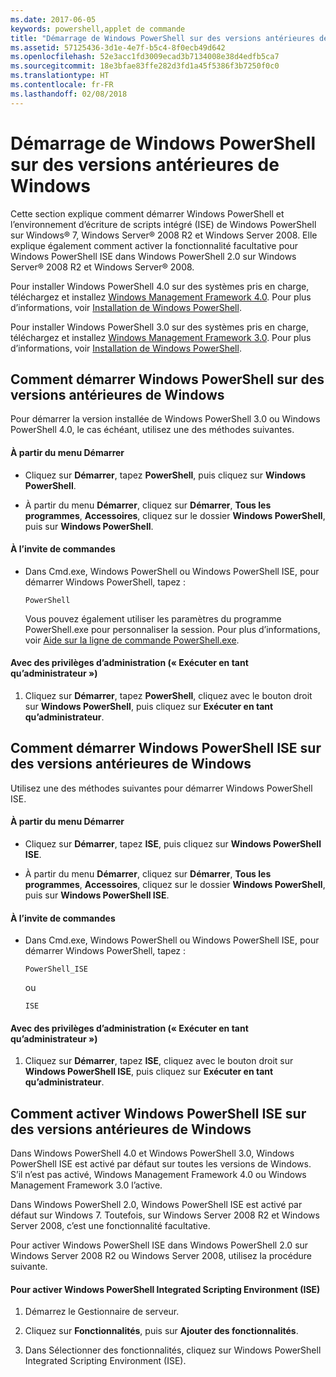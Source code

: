 ```yaml
---
ms.date: 2017-06-05
keywords: powershell,applet de commande
title: "Démarrage de Windows PowerShell sur des versions antérieures de Windows"
ms.assetid: 57125436-3d1e-4e7f-b5c4-8f0ecb49d642
ms.openlocfilehash: 52e3acc1fd3009ecad3b7134008e38d4edfb5ca7
ms.sourcegitcommit: 18e3bfae83ffe282d3fd1a45f5386f3b7250f0c0
ms.translationtype: HT
ms.contentlocale: fr-FR
ms.lasthandoff: 02/08/2018
---
```

# <a name="starting-windows-powershell-on-earlier-versions-of-windows"></a>Démarrage de Windows PowerShell sur des versions antérieures de Windows
Cette section explique comment démarrer Windows PowerShell et l’environnement d’écriture de scripts intégré (ISE) de Windows PowerShell sur Windows® 7, Windows Server® 2008 R2 et Windows Server 2008. Elle explique également comment activer la fonctionnalité facultative pour Windows PowerShell ISE dans Windows PowerShell 2.0 sur Windows Server® 2008 R2 et Windows Server® 2008.

Pour installer Windows PowerShell 4.0 sur des systèmes pris en charge, téléchargez et installez [Windows Management Framework 4.0](http://go.microsoft.com/fwlink/?LinkID=293881). Pour plus d’informations, voir [Installation de Windows PowerShell](Installing-Windows-PowerShell.md).

Pour installer Windows PowerShell 3.0 sur des systèmes pris en charge, téléchargez et installez [Windows Management Framework 3.0](http://go.microsoft.com/fwlink/?LinkID=240290). Pour plus d’informations, voir [Installation de Windows PowerShell](Installing-Windows-PowerShell.md).

## <a name="how-to-start-windows-powershell-on-earlier-versions-of-windows"></a>Comment démarrer Windows PowerShell sur des versions antérieures de Windows
Pour démarrer la version installée de Windows PowerShell 3.0 ou Windows PowerShell 4.0, le cas échéant, utilisez une des méthodes suivantes.

#### <a name="from-the-start-menu"></a>À partir du menu Démarrer

- Cliquez sur **Démarrer**, tapez **PowerShell**, puis cliquez sur **Windows PowerShell**.

- À partir du menu **Démarrer**, cliquez sur **Démarrer**, **Tous les programmes**, **Accessoires**, cliquez sur le dossier **Windows PowerShell**, puis sur **Windows PowerShell**.

#### <a name="at-the-command-prompt"></a>À l’invite de commandes

- Dans Cmd.exe, Windows PowerShell ou Windows PowerShell ISE, pour démarrer Windows PowerShell, tapez :

    ```
    PowerShell
    ```

    Vous pouvez également utiliser les paramètres du programme PowerShell.exe pour personnaliser la session. Pour plus d’informations, voir [Aide sur la ligne de commande PowerShell.exe](../core-powershell/console/PowerShell.exe-Command-Line-Help.md).

#### <a name="with-administrative-privileges-run-as-administrator"></a>Avec des privilèges d’administration (« Exécuter en tant qu’administrateur »)

1. Cliquez sur **Démarrer**, tapez **PowerShell**, cliquez avec le bouton droit sur **Windows PowerShell**, puis cliquez sur **Exécuter en tant qu’administrateur**.

## <a name="how-to-start-windows-powershell-ise-on-earlier-releases-of-windows"></a>Comment démarrer Windows PowerShell ISE sur des versions antérieures de Windows
Utilisez une des méthodes suivantes pour démarrer Windows PowerShell ISE.

#### <a name="from-the-start-menu"></a>À partir du menu Démarrer

- Cliquez sur **Démarrer**, tapez **ISE**, puis cliquez sur **Windows PowerShell ISE**.

- À partir du menu **Démarrer**, cliquez sur **Démarrer**, **Tous les programmes**, **Accessoires**, cliquez sur le dossier **Windows PowerShell**, puis sur **Windows PowerShell ISE**.

#### <a name="at-the-command-prompt"></a>À l’invite de commandes

- Dans Cmd.exe, Windows PowerShell ou Windows PowerShell ISE, pour démarrer Windows PowerShell, tapez :

    ```
    PowerShell_ISE
    ```

    ou

    ```
    ISE
    ```

#### <a name="with-administrative-privileges-run-as-administrator"></a>Avec des privilèges d’administration (« Exécuter en tant qu’administrateur »)

1. Cliquez sur **Démarrer**, tapez **ISE**, cliquez avec le bouton droit sur **Windows PowerShell ISE**, puis cliquez sur **Exécuter en tant qu’administrateur**.

## <a name="how-to-enable-windows-powershell-ise-on-earlier-releases-of-windows"></a>Comment activer Windows PowerShell ISE sur des versions antérieures de Windows
Dans Windows PowerShell 4.0 et Windows PowerShell 3.0, Windows PowerShell ISE est activé par défaut sur toutes les versions de Windows. S’il n’est pas activé, Windows Management Framework 4.0 ou Windows Management Framework 3.0 l’active.

Dans Windows PowerShell 2.0, Windows PowerShell ISE est activé par défaut sur Windows 7. Toutefois, sur Windows Server 2008 R2 et Windows Server 2008, c’est une fonctionnalité facultative.

Pour activer Windows PowerShell ISE dans Windows PowerShell 2.0 sur Windows Server 2008 R2 ou Windows Server 2008, utilisez la procédure suivante.

#### <a name="to-enable-windows-powershell-integrated-scripting-environment-ise"></a>Pour activer Windows PowerShell Integrated Scripting Environment (ISE)

1. Démarrez le Gestionnaire de serveur.

2. Cliquez sur **Fonctionnalités**, puis sur **Ajouter des fonctionnalités**.

3. Dans Sélectionner des fonctionnalités, cliquez sur Windows PowerShell Integrated Scripting Environment (ISE).

